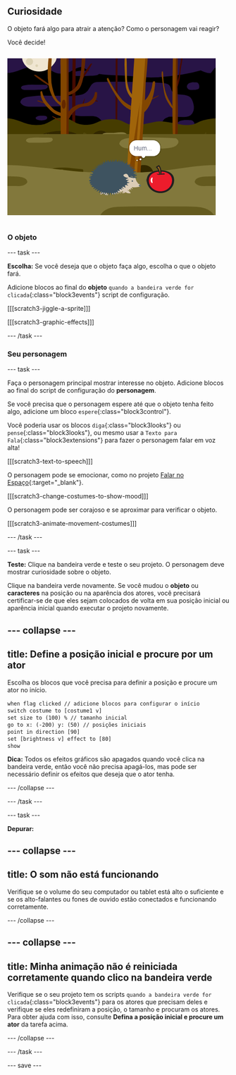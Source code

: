## Curiosidade

<div style="display: flex; flex-wrap: wrap">
<div style="flex-basis: 200px; flex-grow: 1; margin-right: 15px;">
O objeto fará algo para atrair a atenção? Como o personagem vai reagir?

Você decide!
</div>
<div>

![O 'BOO!' projeto mostrando o personagem sendo curioso.](images/boo.png)

</div>
</div>

### O objeto

--- task ---

**Escolha:** Se você deseja que o objeto faça algo, escolha o que o objeto fará.

Adicione blocos ao final do **objeto** `quando a bandeira verde for clicada`{:class="block3events"} script de configuração.

[[[scratch3-jiggle-a-sprite]]]

[[[scratch3-graphic-effects]]]

--- /task ---

### Seu personagem

--- task ---

Faça o personagem principal mostrar interesse no objeto. Adicione blocos ao final do script de configuração do **personagem**.

Se você precisa que o personagem espere até que o objeto tenha feito algo, adicione um bloco `espere`{:class="block3control"}.

Você poderia usar os blocos `diga`{:class="block3looks"} ou `pense`{:class="block3looks"}, ou mesmo usar a `Texto para Fala`{:class="block3extensions"} para fazer o personagem falar em voz alta!

[[[scratch3-text-to-speech]]]

O personagem pode se emocionar, como no projeto [Falar no Espaço](https://projects.raspberrypi.org/pt-BR/projects/space-talk){:target="_blank"}.

[[[scratch3-change-costumes-to-show-mood]]]

O personagem pode ser corajoso e se aproximar para verificar o objeto.

[[[scratch3-animate-movement-costumes]]]

--- /task ---

--- task ---

**Teste:** Clique na bandeira verde e teste o seu projeto. O personagem deve mostrar curiosidade sobre o objeto.

Clique na bandeira verde novamente. Se você mudou o **objeto** ou **caracteres** na posição ou na aparência dos atores, você precisará certificar-se de que eles sejam colocados de volta em sua posição inicial ou aparência inicial quando executar o projeto novamente.

--- collapse ---
---
title: Define a posição inicial e procure por um ator
---

Escolha os blocos que você precisa para definir a posição e procure um ator no início.

```blocks3
when flag clicked // adicione blocos para configurar o início 
switch costume to [costume1 v]
set size to (100) % // tamanho inicial
go to x: (-200) y: (50) // posições iniciais
point in direction [90]
set [brightness v] effect to [80]
show
```

**Dica:** Todos os efeitos gráficos são apagados quando você clica na bandeira verde, então você não precisa apagá-los, mas pode ser necessário definir os efeitos que deseja que o ator tenha.

--- /collapse ---

--- /task ---

--- task ---

**Depurar:**

--- collapse ---
---
title: O som não está funcionando
---

Verifique se o volume do seu computador ou tablet está alto o suficiente e se os alto-falantes ou fones de ouvido estão conectados e funcionando corretamente.

--- /collapse ---

--- collapse ---
---
title: Minha animação não é reiniciada corretamente quando clico na bandeira verde
---

Verifique se o seu projeto tem os scripts `quando a bandeira verde for clicada`{:class="block3events"} para os atores que precisam deles e verifique se eles redefiniram a posição, o tamanho e procuram os atores. Para obter ajuda com isso, consulte **Defina a posição inicial e procure um ator** da tarefa acima.

--- /collapse ---

--- /task ---

--- save ---

